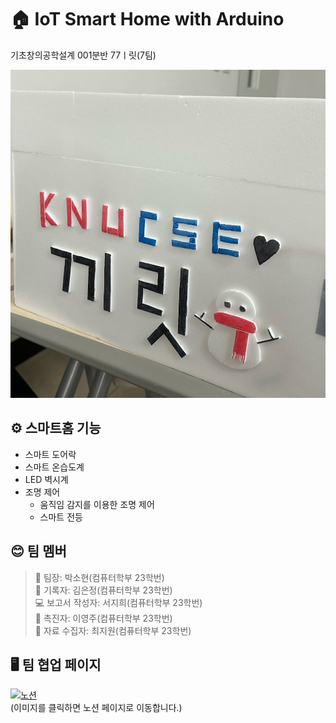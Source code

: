# 🏠 IoT Smart Home with Arduino
기초창의공학설계 001분반 77ㅣ릿(7팀)

<p align=center>
  <img src="https://github.com/2023-CLASS-1-Creative-ENG-Design/77i_rit_IoTSmartHome/blob/main/%EC%82%AC%EC%A7%84%EC%9E%90%EB%A3%8C/SmartHome/%EC%99%B8%EB%B6%80.jpg">
</p>

## ⚙️ 스마트홈 기능
- 스마트 도어락
- 스마트 온습도계
- LED 벽시계
- 조명 제어
  - 움직임 감지를 이용한 조명 제어
  - 스마트 전등
## 😊 팀 멤버
> 👑 팀장: 박소현(컴퓨터학부 23학번)</br>
> 🧾 기록자: 김은정(컴퓨터학부 23학번) </br>
> 💻 보고서 작성자: 서지희(컴퓨터학부 23학번) </br>
> 🌱 촉진자: 이영주(컴퓨터학부 23학번) </br>
> 🔎 자료 수집자: 최지원(컴퓨터학부 23학번) </br>

## 🖥️ 팀 협업 페이지
[![노션](https://search.pstatic.net/common/?src=http%3A%2F%2Fimgnews.naver.net%2Fimage%2F5366%2F2020%2F06%2F25%2F2020062513163201438bf45d5d5ea18013416985_20200625134501582.jpg&type=sc960_832)](https://vagabond-nutria-6ba.notion.site/77-e8ba42ff71a545f8ac042a83068b47de?pvs=4) </br>
(이미지를 클릭하면 노션 페이지로 이동합니다.)
